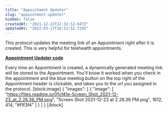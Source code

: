 ```yaml
---
title: "Appointment Updater"
slug: "appointment-updater"
hidden: false
createdAt: "2021-12-23T22:32:12.647Z"
updatedAt: "2022-03-17T16:53:52.729Z"
---
```

This protocol updates the meeting link of an Appointment right after it is created. This is very helpful for telehealth appointments. 

**[Appointment Updater code ](https://github.com/canvas-medical/open-source-sdk/blob/main/canvas_workflow_helpers/protocols/appointment_updater.py)**

Every time an Appointment is created, a dynamically generated meeting link will be stored to the Appointment. You'll know it worked when you check in the appointment and the blue meeting button on the top right of the Appointment header is clickable, and takes you to the url you assigned in the protocol. 
[block:image]
{
  "images": [
    {
      "image": [
        "https://files.readme.io/01cf41e-Screen_Shot_2021-12-23_at_2.26.36_PM.png",
        "Screen Shot 2021-12-23 at 2.26.36 PM.png",
        1612,
        414,
        "#f1f3f4"
      ]
    }
  ]
}
[/block]